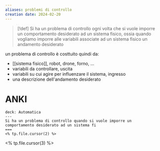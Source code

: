 ```yaml
---
aliases: problemi di controllo
creation date: 2024-02-20
---
```


> [!def]
> Si ha un problema di controllo ogni volta che si vuole imporre un comportamento desiderato ad un sistema fisico, ossia quando vogliamo imporre alle variabili associate ad un sistema fisico un andamento desiderato

un problema di controllo è costtuito quindi da:
- [[sistema fisico]], robot, drone, forno, ...
- variabili da controllare, uscita
- variabili su cui agire per influenzare il sistema, ingresso
- una descrizione dell'andamento desiderato

# ANKI

```anki
deck: Automatica
---
Si ha un problema di controllo quando si vuole imporre un comportamento desiderato ad un sistema fi
===
<% tp.file.cursor(2) %>
```
<% tp.file.cursor(3) %>